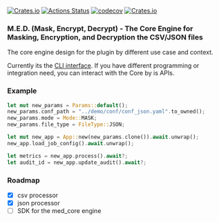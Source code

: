 [![Crates.io](https://img.shields.io/crates/v/med_core)](https://crates.io/crates/med_core) [![Actions Status](https://github.com/jayhuang75/rust-cli-med/workflows/ci/badge.svg)](https://github.com/jayhuang75/rust-cli-med/actions) [![codecov](https://codecov.io/gh/jayhuang75/rust-cli-med/branch/main/graph/badge.svg?token=Z1LMSs2tQC)](https://codecov.io/gh/jayhuang75/rust-cli-med) [![Crates.io](https://img.shields.io/crates/d/med_core)](https://crates.io/crates/med_core)

### M.E.D. (Mask, Encrypt, Decrypt) - The Core Engine for Masking, Encryption, and Decryption the CSV/JSON files

The core engine design for the plugin by different use case and context.

Currently its the [CLI interface](../med_cli/README.md). If you have different programming or integration need, you can interact with the Core by is APIs.

### Example

```Rust
let mut new_params = Params::default();
new_params.conf_path = "../demo/conf/conf_json.yaml".to_owned();
new_params.mode = Mode::MASK;
new_params.file_type = FileType::JSON;

let mut new_app = App::new(new_params.clone()).await.unwrap();
new_app.load_job_config().await.unwrap();

let metrics = new_app.process().await?;
let audit_id = new_app.update_audit().await?;

```

### Roadmap

- [X] csv processor
- [X] json processor
- [ ] SDK for the med_core engine

